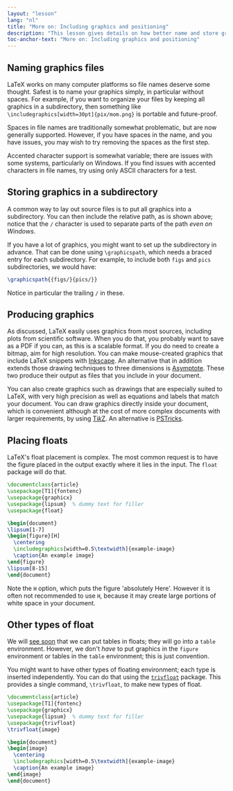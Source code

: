```yaml
---
layout: "lesson"
lang: "nl"
title: "More on: Including graphics and positioning"
description: "This lesson gives details on how better name and store graphics files to be used with LaTeX, and how you can make your own graphics from within LaTeX."
toc-anchor-text: "More on: Including graphics and positioning"
---
```


## Naming graphics files

LaTeX works on many computer platforms so
file names deserve some thought.
Safest is to name your graphics simply, in particular without spaces.
For example, if you want to organize your files by keeping all
graphics in a subdirectory, then something like
`\includegraphics[width=30pt]{pix/mom.png}`
is portable and future-proof.

Spaces in file names are traditionally somewhat problematic, but are now
generally supported. However, if you have spaces in the name, and you have
issues, you may wish to try removing the spaces as the first step.

Accented character support is somewhat variable; there are issues with some
systems, particularly on Windows. If you find issues with accented characters
in file names, try using only ASCII characters for a test.

## Storing graphics in a subdirectory

A common way to lay out source files is to put all graphics into a subdirectory.
You can then include the relative path, as is shown above; notice that the
`/` character is used to separate parts of the path _even on Windows_.

If you have a lot of graphics, you might want to set up the subdirectory
in advance. That can be done using `\graphicspath`, which needs a braced entry
for each subdirectory. For example, to include both `figs` and `pics`
subdirectories, we would have:

<!-- {% raw %} -->
```latex
\graphicspath{{figs/}{pics/}}
```
<!-- {% endraw %} -->

Notice in particular the trailing `/` in these.

## Producing graphics

As discussed, LaTeX easily uses graphics from most sources, including plots from
scientific software. When you do that, you probably want to save as a PDF if you
can, as this is a scalable format. If you do need to create a bitmap, aim for
high resolution. You can make mouse-created graphics that include LaTeX snippets
with [Inkscape](https://inkscape.org/). An alternative that in addition extends
those drawing techniques to three dimensions is
[Asymptote](https://www.ctan.org/pkg/asymptote). These two produce their output
as files that you include in your document.

You can also create graphics such as drawings that are especially suited to
LaTeX, with very high precision as well as equations and labels that match your
document. You can draw graphics directly inside your document, which is
convenient although at the cost of more complex documents with larger
requirements, by using [Ti*k*Z](https://ctan.org/pkg/pgf). An alternative is
[PSTricks](https://ctan.org/pkg/pstricks-base).

## Placing floats

LaTeX's float placement is complex.
The most common request is to have the figure placed
in the output exactly where it lies in the input.
The `float` package will do that.

```latex
\documentclass{article}
\usepackage[T1]{fontenc}
\usepackage{graphicx}
\usepackage{lipsum}  % dummy text for filler
\usepackage{float}

\begin{document}
\lipsum[1-7]
\begin{figure}[H]
  \centering
  \includegraphics[width=0.5\textwidth]{example-image}
  \caption{An example image}
\end{figure}
\lipsum[8-15]
\end{document}
```

Note the `H` option, which puts the figure 'absolutely Here'.
However it is often not recommended to use `H`, because it may
create large portions of white space in your document.

## Other types of float

We will [see soon](lesson-08) that we can put tables in floats; they will go
into a `table` environment. However, we don't _have_ to put graphics in the
`figure` environment or tables in the `table` environment; this is just
convention.

You might want to have other types of floating environment; each type is
inserted independently. You can do that using the
[`trivfloat`](https://ctan.org/pkg/trivfloat) package. This provides a single
command, `\trivfloat`, to make new types of float.

```latex
\documentclass{article}
\usepackage[T1]{fontenc}
\usepackage{graphicx}
\usepackage{lipsum}  % dummy text for filler
\usepackage{trivfloat}
\trivfloat{image}

\begin{document}
\begin{image}
  \centering
  \includegraphics[width=0.5\textwidth]{example-image}
  \caption{An example image}
\end{image}
\end{document}
```
